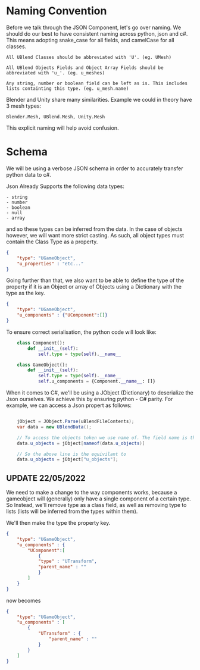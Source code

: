 # Naming Convention

Before we talk through the JSON Component, let's go over naming. We should do our best to have consistent naming across python, json and c#. This means adopting snake_case for all fields, and camelCase for all classes. 

    All UBlend Classes should be abbreviated with 'U'. (eg. UMesh)

    All UBlend Objects Fields and Object Array Fields should be abbreviated with 'u_'. (eg. u_meshes)

    Any string, number or boolean field can be left as is. This includes lists containting this type. (eg. u_mesh.name)

Blender and Unity share many similarities. Example we could in theory have 3 mesh types: 

    Blender.Mesh, UBlend.Mesh, Unity.Mesh

This explicit naming will help avoid confusion.


# Schema

We will be using a verbose JSON schema in order to accurately transfer python data to c#.

Json Already Supports the following data types:

    - string
    - number
    - boolean
    - null
    - array

and so these types can be inferred from the data. In the case of objects however, we will want more strict casting. As such, all object types must contain the Class Type as a property.

```json 
{
    "type": "UGameObject",
    "u_properties" : "etc..."
}
```

Going further than that, we also want to be able to define the type of the property if it is an Object or array of Objects using a Dictionary with the type as the key.

```json
{
    "type": "UGameObject",
    "u_components" : {"UComponent":[]}
}
```
To ensure correct serialisation, the python code will look like:

```python
    class Component():
        def __init__(self):
            self.type = type(self).__name__

    class GameObject():
        def __init__(self):
            self.type = type(self).__name__
            self.u_components = {Component.__name__: []}
```

When it comes to C#, we'll be using a JObject (Dictionary) to deserialize the Json ourselves. We achieve this by ensuring python - C# parity. For example, we can access a Json propert as follows:

```csharp

    jObject = JObject.Parse(uBlendFileContents);
    var data = new UBlendData();

    // To access the objects token we use name of. The field name is the key.
    data.u_objects = jObject[nameof(data.u_objects)]

    // So the above line is the equivilant to
    data.u_objects = jObject["u_objects"];

```

## UPDATE 22/05/2022

We need to make a change to the way components works, because a gameobject will (generally) only have a single component of a certain type. So Instead, we'll remove type as a class field, as well as removing type to lists (lists will be inferred from the types within them). 

We'll then make the type the property key.

```json
{
    "type": "UGameObject",
    "u_components" : {
        "UComponent":[
            {
            "type" : "UTransform",
            "parent_name" : ""
            }
        ]
    }
}
```

now becomes

```json
{
    "type": "UGameObject",
    "u_components" : [
        {
            "UTransform" : {
                "parent_name" : ""
            }
        }
    ]
}
```